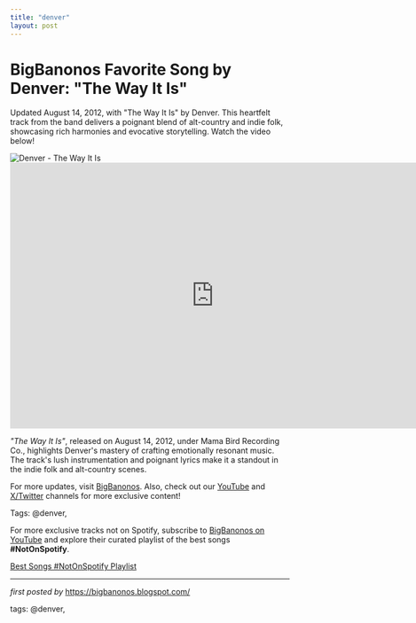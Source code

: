 ```yaml
---
title: "denver"
layout: post
---
```

<!-- Title of the Post -->
<h1 >BigBanonos Favorite Song by Denver: "The Way It Is"</h1> <!-- Introductory Text -->
<p >Updated August 14, 2012, with "The Way It Is" by Denver. This heartfelt track from the band delivers a poignant blend of alt-country and indie folk, showcasing rich harmonies and evocative storytelling. Watch the video below!</p> <!-- Featured Image -->
<div > <img src="https://i.ytimg.com/vi/lFRvZ-EhL28/hqdefault.jpg" alt="Denver - The Way It Is" />
</div> <!-- YouTube Video Embed -->
<div > <iframe width="733" height="480" src="https://www.youtube.com/embed/Xb2-5KhzlNg" title="Denver - "The Way It Is" (Official Music Video)" frameborder="0" allow="accelerometer; autoplay; clipboard-write; encrypted-media; gyroscope; picture-in-picture; web-share" referrerpolicy="strict-origin-when-cross-origin" allowfullscreen></iframe>
</div> <!-- Song Information -->
<div > <p><em>"The Way It Is"</em>, released on August 14, 2012, under Mama Bird Recording Co., highlights Denver's mastery of crafting emotionally resonant music. The track's lush instrumentation and poignant lyrics make it a standout in the indie folk and alt-country scenes.</p>
</div> <!-- Footer Links -->
<div > <p>For more updates, visit <a href="https://bigbanonos.blogspot.com/" target="_blank">BigBanonos</a>. Also, check out our <a href="https://www.youtube.com/@BigBanonos" target="_blank">YouTube</a> and <a href="https://x.com/bigbanonos" target="_blank">X/Twitter</a> channels for more exclusive content!</p>
</div> <!-- Tags -->
<p >Tags: @denver,</p>


<!--Subscribe and Playlist Links-->
<div>
    <p>For more exclusive tracks not on Spotify, subscribe to <a href="https://www.youtube.com/@BigBanonos" target="_blank">BigBanonos on YouTube</a> and explore their curated playlist of the best songs <strong>#NotOnSpotify</strong>.</p>
    <p><a href="https://www.youtube.com/playlist?list=PLtuNtuTatqI0kFahUCbtbfenC_ET5O_tr" target="_blank">Best Songs #NotOnSpotify Playlist<br /></a></p></div>

<hr />

<p><em>first posted by</em> <a href="https://bigbanonos.blogspot.com/" rel="noopener" target="_new">https://bigbanonos.blogspot.com/</a></p>

<p>tags: @denver,</p>
